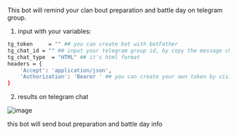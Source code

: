 This bot will remind your clan bout preparation and battle day on telegram group.

1. input with your variables:
```sh
tg_token     = "" ## you can create bot with botFather
tg_chat_id = "" ## input your telegram group id, by copy the message chat link
tg_chat_type  = "HTML" ## it's html format
headers = {
    'Accept': 'application/json',
    'Authorization': 'Bearer ' ## you can create your own token by visit coc developer api
}
```

2. results on telegram chat

![image](https://github.com/ajinfajrian/python-project/assets/39956298/9cced7ae-f780-4134-b098-b0fb20bdc19c)

this bot will send bout preparation and battle day info
